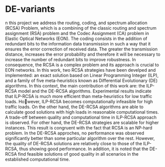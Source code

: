 # DE-variants

n this project we address the routing, coding, and spectrum allocation (RCSA) Problem, which is a combining of the classic routing and spectrum assignment (RSA) problem and the Codec Assignment (CA) problem in Elastic Optical Networks (EON). The coding consists in the addition of redundant bits to the information data transmission in such a way that it ensures the error correction of received data. The greater the transmission distance, increases the error probability and therefore it will be necessary to increase the number of redundant bits to improve robustness. In consequence, the RCSA is a complex problem and its approach is crucial to EON networks. In this work, two RCSA strategies have been develped and implemented: an exact solution based on Linear Programming Integer (ILP), and a family of five meta-heuristics known as Differential Evolutionary (DE) algorithms. In this context, the main contribution of this work are: the ILP-RCSA model and the DE-RCSA algorithms. Experimental results indicate that ILP-RCSA is much more efficient than meta-heuristics for low traffic loads. However, ILP-RCSA becomes computationally infeasible for high traffic loads. On the other hand, the DE-RCSA algorithms are able to calculate good solutions with high loads in reasonable computational times. A trade-off between quality and computational time in ILP-RCSA approach is observed. For other hand, the DE-RCSA strategies are scalable for higher instances. This result is congruent with the fact that RCSA is an NP-hard problem. In the DE-RCSA approches, no performance was observed significantly better than some particular algorithm over the rest. However, the quality of DE-RCSA solutions are relatively close to those of the ILP-RCSA, thus showing good performance. In addition, it is noted that the DE-RCSA find feasible solutions of good quality in all scenarios in the established computational time.
